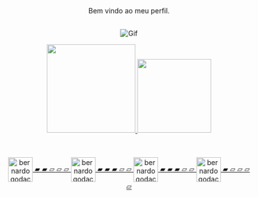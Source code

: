 <div align="center">
Bem vindo ao meu perfil.
</div>

##
<div align="center">

![Gif](https://user-images.githubusercontent.com/68760431/186143643-e2197874-2790-46b0-851c-2a4b46edf4f2.gif)
</div>

<div align="center">

  <a href="https://github.com/bernardogodac">
  <img height="180em" src="https://github-readme-stats.vercel.app/api?username=bernardogodac&show_icons=true&theme=midnight-purple&include_all_commits=true&count_private=false"/>
  <img height="150em" src="https://github-readme-stats.vercel.app/api/top-langs/?username=bernardogodac&layout=compact&langs_count=7&theme=midnight-purple"/>
  
</div>

##

<div align="center", style="display: inline_block"><br> 
  <img align="center" alt="bernardogodaccsharp" height="50" width="50" src="https://cdn.jsdelivr.net/gh/devicons/devicon/icons/csharp/csharp-line.svg">
  ▰ ▰ ▱ ▱ ▱
  
  <img align="center" alt="bernardogodacpython" height="50" width="50" src="https://cdn.jsdelivr.net/gh/devicons/devicon/icons/python/python-original.svg">
  ▰ ▰ ▰ ▱ ▱ 
  
  <img align="center" alt="bernardogodacpycharm" height="50" width="50" src="https://cdn.jsdelivr.net/gh/devicons/devicon/icons/pycharm/pycharm-plain.svg">
  ▰ ▰ ▰ ▱ ▱
  
  <img align="center" alt="bernardogodacpycharm" height="50" width="50" src="https://cdn.jsdelivr.net/gh/devicons/devicon/icons/html5/html5-plain-wordmark.svg">
  ▰ ▱ ▱ ▱ ▱
  
  
  





